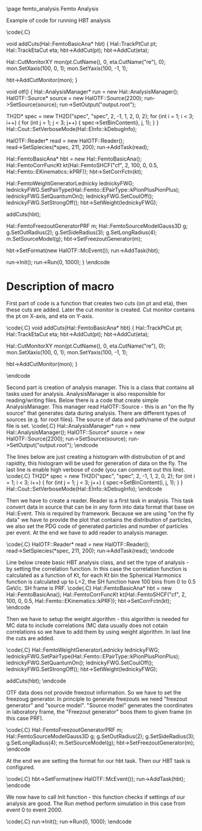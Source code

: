 \page femto_analysis Femto Analysis

Example of code for running HBT analysis

\code{.C}

void addCuts(Hal::FemtoBasicAna* hbt) {
  Hal::TrackPtCut pt;
  Hal::TrackEtaCut eta;
  hbt->AddCut(pt);
  hbt->AddCut(eta);

  Hal::CutMonitorXY mon(pt.CutName(), 0, eta.CutName("re"), 0);
  mon.SetXaxis(100, 0, 1);
  mon.SetYaxis(100, -1, 1);

  hbt->AddCutMonitor(mon);
}

void otf() {
  Hal::AnalysisManager* run = new Hal::AnalysisManager();
  HalOTF::Source* source    = new HalOTF::Source(2200);
  run->SetSource(source);
  run->SetOutput("output.root");

  TH2D* spec = new TH2D("spec", "spec", 2, -1, 1, 2, 0, 2);
  for (int i = 1; i < 3; i++) {
    for (int j = 1; j < 3; j++) {
      spec->SetBinContent(i, j, 1);
    }
  }
  Hal::Cout::SetVerboseMode(Hal::EInfo::kDebugInfo);

  HalOTF::Reader* read = new HalOTF::Reader();  
  read->SetSpiecies(*spec, 211, 200);
  run->AddTask(read);

  Hal::FemtoBasicAna* hbt = new Hal::FemtoBasicAna();
  Hal::FemtoCorrFuncKt kt(Hal::FemtoSHCF("cf", 2, 100, 0, 0.5, Hal::Femto::EKinematics::kPRF));
  hbt->SetCorrFctn(kt);
  
  Hal::FemtoWeightGeneratorLednicky lednickyFWG;
  lednickyFWG.SetPairType(Hal::Femto::EPairType::kPionPlusPionPlus);
  lednickyFWG.SetQuantumOn();
  lednickyFWG.SetCoulOff();
  lednickyFWG.SetStrongOff();
  hbt->SetWeight(lednickyFWG);
  
  addCuts(hbt);

  Hal::FemtoFreezoutGeneratorPRF m;
  Hal::FemtoSourceModelGauss3D g;
  g.SetOutRadius(2);
  g.SetSideRadius(3);
  g.SetLongRadius(4);
  m.SetSourceModel(g);
  hbt->SetFreezoutGenerator(m);
  
  hbt->SetFormat(new HalOTF::McEvent());
  run->AddTask(hbt); 

  run->Init();
  run->Run(0, 1000);
}
\endcode

# Description of macro

First part of code is a function that creates two cuts (on pt and eta), then these cuts are added. Later the cut monitor is created. Cut monitor contains
the pt on X-axis, and eta on Y-axis.

\code{.C}
void addCuts(Hal::FemtoBasicAna* hbt) {
  Hal::TrackPtCut pt;
  Hal::TrackEtaCut eta;
  hbt->AddCut(pt);
  hbt->AddCut(eta);

  Hal::CutMonitorXY mon(pt.CutName(), 0, eta.CutName("re"), 0);
  mon.SetXaxis(100, 0, 1);
  mon.SetYaxis(100, -1, 1);

  hbt->AddCutMonitor(mon);
}

\endcode

Second part is creation of analysis manager. This is a class that contains all tasks used for analysis. AnalysisManager is also responsible for reading/writing
files. Below there is a code that create simple AnalysisManager. This manager read HalOTF::Source - this is an "on the fly source" that generates data during analysis.
There are different types of sources (e.g. for root files).
The source of data and path/name of the output file is set.
\code{.C}
  Hal::AnalysisManager* run = new Hal::AnalysisManager();
  HalOTF::Source* source    = new HalOTF::Source(2200);
  run->SetSource(source);
  run->SetOutput("output.root");
\endcode

The lines below are just creating a histogram with distrubution of pt and rapidity, this histogram will be used for generation of data on the fly. The last line is 
enable high verbose of code (you can comment out this line).
\code{.C}
  TH2D* spec = new TH2D("spec", "spec", 2, -1, 1, 2, 0, 2);
  for (int i = 1; i < 3; i++) {
    for (int j = 1; j < 3; j++) {
      spec->SetBinContent(i, j, 1);
    }
  }
  Hal::Cout::SetVerboseMode(Hal::EInfo::kDebugInfo);
\endcode

Then we have to create a reader. Reader is a first task in analysis. This task convert data in source that can be in any form into data format that base on Hal::Event.
This is required by framework. Because we are using "on the fly data" we have to provide the plot that contains the distribution of particles, we also set the
PDG code of generated particles and number of particles per event. At the end we have to add reader to analysis manager.

\code{.C}
  HalOTF::Reader* read = new HalOTF::Reader();  
  read->SetSpiecies(*spec, 211, 200);
  run->AddTask(read);
\endcode

Line below create basic HBT analysis class, and set the type of analysis - by setting the correlation function. In this case the correlation function is calculated
as a function of Kt, for each Kt bin the Spherical Harmonics function is calculated up to L=2, the SH function have 100 bins from 0 to 0.5 GeV/c. SH frame is PRF.
\code{.C}
  Hal::FemtoBasicAna* hbt = new Hal::FemtoBasicAna();
  Hal::FemtoCorrFuncKt kt(Hal::FemtoSHCF("cf", 2, 100, 0, 0.5, Hal::Femto::EKinematics::kPRF));
  hbt->SetCorrFctn(kt);
\endcode

Then we have to setup the weight algorithm - this algorithm is needed for MC data to include correlations (MC data usually does not cotain correlations so we have
to add them by using weight algorithm. In last line the cuts are added.

\code{.C}
  Hal::FemtoWeightGeneratorLednicky lednickyFWG;
  lednickyFWG.SetPairType(Hal::Femto::EPairType::kPionPlusPionPlus);
  lednickyFWG.SetQuantumOn();
  lednickyFWG.SetCoulOff();
  lednickyFWG.SetStrongOff();
  hbt->SetWeight(lednickyFWG);
  
  addCuts(hbt);
\endcode

OTF data does not provide freezout information. So we have to set the freezoug generator. In principle to generate freezouts we need "freezout generator" and "source model".
"Source model" generates the coordinates in laboratory frame, the "Freezout generator" boos them to given frame (in this case PRF).

\code{.C}
  Hal::FemtoFreezoutGeneratorPRF m;
  Hal::FemtoSourceModelGauss3D g;
  g.SetOutRadius(2);
  g.SetSideRadius(3);
  g.SetLongRadius(4);
  m.SetSourceModel(g);
  hbt->SetFreezoutGenerator(m);
\endcode

At the end we are setting the format for our hbt task. Then our HBT task is configured.

\code{.C}
  hbt->SetFormat(new HalOTF::McEvent());
  run->AddTask(hbt); 
\endcode

We now have to call Init function - this function checks if settings of our analysis are good. The Run method perform simulation in this case from event 0 to event 2000.

\code{.C}
  run->Init();
  run->Run(0, 1000);
\endcode

